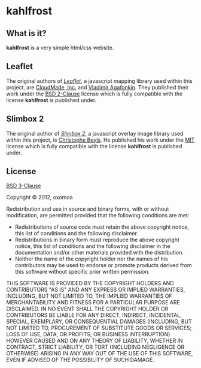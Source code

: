 # kahlfrost


## What is it?

**kahlfrost** is a very simple html/css website.


## Leaflet

The original authors of [_Leaflet_](https://github.com/CloudMade/Leaflet), a javascript mapping library used within this project, are [CloudMade, Inc.](http://cloudmade.com/) and [Vladimir Agafonkin](http://agafonkin.com/en/). They published their work under the [BSD 2-Clause](http://www.opensource.org/licenses/BSD-2-Clause) license which is fully compatible with the license **kahlfrost** is published under.


## Slimbox 2

The original author of [_Slimbox 2_](http://code.google.com/p/slimbox/), a javascript overlay image library used within this project, is [Christophe Beyls](http://www.digitalia.be/). He published his work under the [MIT](http://www.opensource.org/licenses/mit-license.php) license which is fully compatible with the license **kahlfrost** is published under.


## License

[BSD 3-Clause](http://www.opensource.org/licenses/BSD-3-Clause)

Copyright © 2012, oxomoa

Redistribution and use in source and binary forms, with or without modification, are permitted provided that the following conditions are met:

* Redistributions of source code must retain the above copyright notice, this list of conditions and the following disclaimer.
* Redistributions in binary form must reproduce the above copyright notice, this list of conditions and the following disclaimer in the documentation and/or other materials provided with the distribution.
* Neither the name of the copyright holder nor the names of his contributors may be used to endorse or promote products derived from this software without specific prior written permission.

THIS SOFTWARE IS PROVIDED BY THE COPYRIGHT HOLDERS AND CONTRIBUTORS "AS IS" AND ANY EXPRESS OR IMPLIED WARRANTIES, INCLUDING, BUT NOT LIMITED TO, THE IMPLIED WARRANTIES OF MERCHANTABILITY AND FITNESS FOR A PARTICULAR PURPOSE ARE DISCLAIMED. IN NO EVENT SHALL THE COPYRIGHT HOLDER OR CONTRIBUTORS BE LIABLE FOR ANY DIRECT, INDIRECT, INCIDENTAL, SPECIAL, EXEMPLARY, OR CONSEQUENTIAL DAMAGES (INCLUDING, BUT NOT LIMITED TO, PROCUREMENT OF SUBSTITUTE GOODS OR SERVICES; LOSS OF USE, DATA, OR PROFITS; OR BUSINESS INTERRUPTION) HOWEVER CAUSED AND ON ANY THEORY OF LIABILITY, WHETHER IN CONTRACT, STRICT LIABILITY, OR TORT (INCLUDING NEGLIGENCE OR OTHERWISE) ARISING IN ANY WAY OUT OF THE USE OF THIS SOFTWARE, EVEN IF ADVISED OF THE POSSIBILITY OF SUCH DAMAGE.
